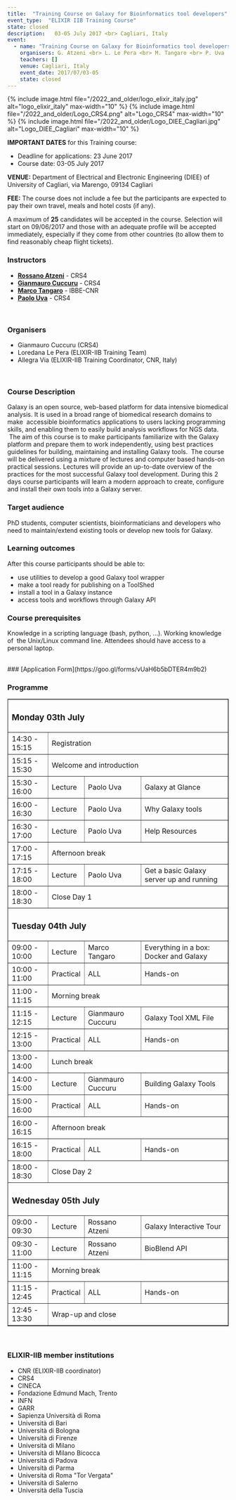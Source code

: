 ```yaml
---
title:  "Training Course on Galaxy for Bioinformatics tool developers"
event_type:  "ELIXIR IIB Training Course"
state: closed
description:   03-05 July 2017 <br> Cagliari, Italy
event:
  - name: "Training Course on Galaxy for Bioinformatics tool developers"
    organisers: G. Atzeni <br> L. Le Pera <br> M. Tangaro <br> P. Uva
    teachers: []
    venue: Cagliari, Italy
    event_date: 2017/07/03-05
    state: closed
---
```



{% include image.html file="/2022_and_older/logo_elixir_italy.jpg" alt="logo_elixir_italy" max-width="10" %}
{% include image.html file="/2022_and_older/Logo_CRS4.png" alt="Logo_CRS4" max-width="10" %}
{% include image.html file="/2022_and_older/Logo_DIEE_Cagliari.jpg" alt="Logo_DIEE_Cagliari" max-width="10" %}


**IMPORTANT DATES** for this Training course:

- Deadline for applications: 23 June 2017
- Course date: 03-05 July 2017

**VENUE:**
Department of Electrical and Electronic Engineering (DIEE) of University of Cagliari, via Marengo, 09134 Cagliari


**FEE:** 
The course does not include a fee but the participants are expected to pay their own travel, meals and hotel costs (if any).

A maximum of **25** candidates will be accepted in the course. Selection will start on 09/06/2017 and those with an adequate profile will be accepted immediately, especially if they come from other countries (to allow them to find reasonably cheap flight tickets).
<br>

### Instructors
- [**Rossano Atzeni**](http://www.crs4.it/peopledetails/357/rossano-atzeni/) - CRS4
- [**Gianmauro Cuccuru**](http://www.crs4.it/peopledetails/195/gianmauro-cuccuru/) - CRS4
- [**Marco Tangaro**](../../../instructors/marco_tangaro.html) - IBBE-CNR
- [**Paolo Uva**](http://www.crs4.it/peopledetails/183/paolo-uva/) - CRS4
<br>

### Organisers
- Gianmauro Cuccuru (CRS4)
- Loredana Le Pera (ELIXIR-IIB Training Team)
- Allegra Via (ELIXIR-IIB Training Coordinator, CNR, Italy)
<br>

### Course Description
Galaxy is an open source, web-based platform for data intensive biomedical analysis. It is used in a broad range of biomedical research domains to make  accessible bioinformatics applications to users lacking programming skills, and enabling them to easily build analysis workflows for NGS data.
 The aim of this course is to make participants familiarize with the Galaxy platform and prepare them to work independently, using best practices guidelines for building, maintaining and installing Galaxy tools.
 The course will be delivered using a mixture of lectures and computer based hands-on practical sessions. Lectures will provide an up-to-date overview of the practices for the most successful Galaxy tool development. During this 2 days course participants will learn a modern approach to create, configure and install their own tools into a Galaxy server.
<br>



### Target audience
PhD students, computer scientists, bioinformaticians and developers who need to maintain/extend existing tools or develop new tools for Galaxy.
<br>

### Learning outcomes
After this course participants should be able to:
<ul><li>use utilities to develop a good Galaxy tool wrapper</li>
<li>make a tool ready for publishing on a ToolShed</li>
<li>install a tool in a Galaxy instance</li>
<li>access tools and workflows through Galaxy API</li>
</ul>


### Course prerequisites
Knowledge in a scripting language (bash, python, …). Working knowledge of  the Unix/Linux command line. Attendees should have access to a personal laptop. 

<br>
### [Application Form](https://goo.gl/forms/vUaH6b5bDTER4m9b2) 
<br>

### Programme

<table border="1">
<tr>
   <td colspan="4"><h3>Monday 03th July</h3></td>
</tr>
<tr>
   <td height="50">14:30 - 15:15</td>
   <td colspan="3" height="50">Registration</td>
</tr>
<tr>
   <td height="50">15:15 - 15:30</td>
   <td colspan="3" height="50">Welcome and introduction</td>
</tr>
<tr>
   <td height="50">15:30 - 16:00</td>
   <td height="50">Lecture</td>
   <td height="50">Paolo Uva</td>
   <td height="50">Galaxy at Glance</td>
</tr>
<tr>
   <td height="50">16:00 - 16:30</td>
   <td height="50">Lecture</td>
   <td height="50">Paolo Uva</td>
   <td height="50">Why Galaxy tools</td>
</tr>
<tr>
   <td height="50">16:30 - 17:00</td>
   <td height="50">Lecture</td>
   <td height="50">Paolo Uva</td>
   <td height="50">Help Resources</td>
</tr>
<tr>
   <td height="50">17:00 - 17:15</td>
   <td colspan="3"  height="50">Afternoon break</td>
</tr>
<tr>
   <td height="50">17:15 - 18:00</td>
   <td height="50">Lecture</td>
   <td height="50">Paolo Uva</td>
   <td height="50">Get a basic Galaxy server up and running</td>
</tr>
<tr>
   <td height="50">18:00 - 18:30</td>
   <td colspan="3"  height="50">Close Day 1</td>
</tr>
<tr>
   <td colspan="4"><h3>Tuesday 04th July</h3></td>
</tr>
<tr>
  <td height="50">09:00 - 10:00</td>
  <td height="50">Lecture</td>
  <td height="50">Marco Tangaro</td>
  <td height="50">Everything in a box: Docker and Galaxy</td>
</tr>
<tr>
  <td height="50">10:00 - 11:00</td>
  <td height="50">Practical</td>
  <td height="50">ALL</td>
  <td height="50">Hands-on</td>
</tr>
<tr>
   <td height="50">11:00 - 11:15</td>
   <td colspan="3" height="50">Morning break</td>
</tr>
<tr>
  <td height="50">11:15 - 12:15</td>
  <td height="50">Lecture</td>
  <td height="50">Gianmauro Cuccuru</td>
  <td height="50">Galaxy Tool XML File</td>
</tr>
<tr>
   <td height="50">12:15 - 13:00</td>
   <td height="50">Practical</td>
   <td height="50">ALL</td>
   <td height="50">Hands-on</td>
</tr>
<tr>
   <td height="50">13:00 - 14:00</td>
   <td colspan="3" height="50">Lunch break </td>
</tr>
<tr>
   <td height="50">14:00 - 15:00</td>
   <td height="50">Lecture</td>
   <td height="50">Gianmauro Cuccuru</td>
   <td height="50">Building Galaxy Tools</td>
</tr>
<tr>
   <td height="50">15:00 - 16:00</td>
   <td height="50">Practical</td>
   <td height="50">ALL</td>
   <td height="50">Hands-on</td>
</tr>
<tr>
   <td height="50">16:00 - 16:15</td>
   <td colspan="3"  height="50">Afternoon break</td>
</tr>
<tr>
   <td height="50">16:15 - 18:00</td>
   <td height="50">Practical</td>
   <td height="50">ALL</td>
   <td height="50">Hands-on</td>
</tr>
<tr>
   <td height="50">18:00 - 18:30</td>
   <td colspan="3"  height="50">Close Day 2</td>
</tr>
<tr>
<td colspan="4"><h3>Wednesday 05th July</h3></td>
</tr>
<tr>
<td height="50">09:00 - 09:30</td>
<td height="50">Lecture</td>
<td height="50">Rossano Atzeni</td>
<td height="50">Galaxy Interactive Tour</td>
</tr>
<tr>
<td height="50">09:30 - 11:00</td>
<td height="50">Lecture</td>
<td height="50">Rossano Atzeni</td>
<td height="50">BioBlend API</td>
</tr>
<tr>
   <td height="50">11:00 - 11:15</td>
   <td colspan="3" height="50">Morning break</td>
</tr>
<tr>
   <td height="50">11:15 - 12:45</td>
   <td height="50">Practical</td>
   <td height="50">ALL</td>
   <td height="50">Hands-on</td>
</tr>
<tr>
<td height="50">12:45 - 13:30</td>
<td colspan="3" height="50">Wrap-up and close</td>
</tr>
</table>

<br>

<h3>ELIXIR-IIB member institutions</h3>
<ul>
   <li> CNR (ELIXIR-IIB coordinator)</li>
   <li> CRS4</li>
   <li> CINECA</li>
   <li> Fondazione Edmund Mach, Trento</li>
   <li> INFN</li>
   <li> GARR</li>
   <li> Sapienza Università di Roma</li>
   <li> Università di Bari</li>
   <li> Università di Bologna</li>
   <li> Università di Firenze</li>
   <li> Università di Milano</li>
   <li> Università di Milano Bicocca</li>
   <li> Università di Padova</li>
   <li> Università di Parma</li>
   <li> Università di Roma "Tor Vergata"</li>
   <li> Università di Salerno</li>
   <li> Università della Tuscia </li>
</ul>


